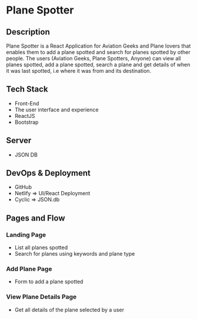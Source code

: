 # Plane Spotter

## Description

Plane Spotter is a React Application for Aviation Geeks and Plane lovers that enables them to add a plane spotted and search for planes spotted by other people. The users (Aviation Geeks, Plane Spotters, Anyone) can view all planes spotted, add a plane spotted, search a plane and get details of when it was last spotted, i.e where it was from and its destination.

## Tech Stack
- Front-End
- The user interface and experience
- ReactJS
- Bootstrap

## Server
- JSON DB

## DevOps & Deployment
- GitHub
- Netlify => UI/React Deployment
- Cyclic => JSON.db

## Pages and Flow

### Landing Page
- List all planes spotted
- Search for planes using keywords and plane type

### Add Plane Page
- Form to add a plane spotted

### View Plane Details Page
- Get all details of the plane selected by a user
